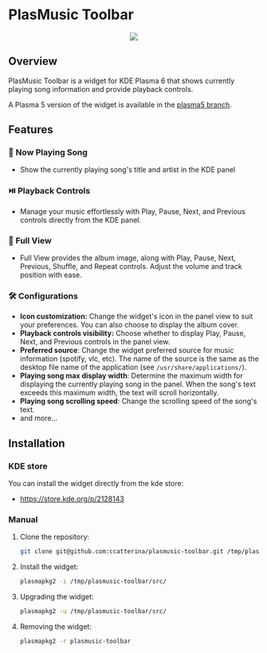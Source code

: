 # PlasMusic Toolbar


<p align="center">
  <img src="./plasmusic-toolbar-demo.gif" />
</p>

## Overview

PlasMusic Toolbar is a widget for KDE Plasma 6 that shows currently playing song information and provide playback controls.

A Plasma 5 version of the widget is available in the [plasma5 branch](https://github.com/ccatterina/plasmusic-toolbar/tree/plasma5).

## Features

### 🎵 Now Playing Song
- Show the currently playing song's title and artist in the KDE panel

### ⏯️ Playback Controls
- Manage your music effortlessly with Play, Pause, Next, and Previous controls directly from the KDE panel.

### 📸 Full View
- Full View provides the album image, along with Play, Pause, Next, Previous, Shuffle, and Repeat controls. Adjust the volume and track position with ease.

### 🛠️ Configurations
- **Icon customization:** Change the widget's icon in the panel view to suit your preferences. You can also choose to display the album cover.
- **Playback controls visibility:** Choose whether to display Play, Pause, Next, and Previous controls in the panel view.
- **Preferred source**: Change the widget preferred source for music information (spotify, vlc, etc). The name of the source is the same as the desktop file name of the application (see `/usr/share/applications/`).
- **Playing song max display width**: Determine the maximum width for displaying the currently playing song in the panel. When the song's text exceeds this maximum width, the text will scroll horizontally.
- **Playing song scrolling speed**: Change the scrolling speed of the song's text.
- and more...

## Installation

### KDE store

You can install the widget directly from the kde store:

- https://store.kde.org/p/2128143

### Manual
1. Clone the repository:
    ```sh
    git clone git@github.com:ccatterina/plasmusic-toolbar.git /tmp/plasmusic-toolbar
    ```

2. Install the widget:

    ```sh
    plasmapkg2 -i /tmp/plasmusic-toolbar/src/
    ```

3. Upgrading the widget:

    ```sh
    plasmapkg2 -u /tmp/plasmusic-toolbar/src/
    ```

4. Removing the widget:

    ```sh
    plasmapkg2 -r plasmusic-toolbar
    ```